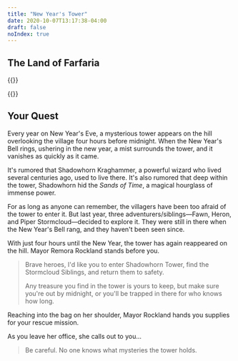 ```yaml
---
title: "New Year's Tower"
date: 2020-10-07T13:17:38-04:00
draft: false
noIndex: true
---
```


## The Land of Farfaria

{{<farfaria>}}

{{<maps href="/downloads/map.pdf">}}


## Your Quest

Every year on New Year's Eve, a mysterious tower appears on the hill overlooking the village four hours before midnight. When the New Year's Bell rings, ushering in the new year, a mist surrounds the tower, and it vanishes as quickly as it came.

It's rumored that Shadowhorn Kraghammer, a powerful wizard who lived several centuries ago, used to live there. It's also rumored that deep within the tower, Shadowhorn hid the _Sands of Time_, a magical hourglass of immense power.

For as long as anyone can remember, the villagers have been too afraid of the tower to enter it. But last year, three adventurers/siblings&mdash;Fawn, Heron, and Piper Stormcloud&mdash;decided to explore it. They were still in there when the New Year's Bell rang, and they haven't been seen since.

With just four hours until the New Year, the tower has again reappeared on the hill. Mayor Remora Rockland stands before you.

> Brave heroes, I'd like you to enter Shadowhorn Tower, find the Stormcloud Siblings, and return them to safety.
>
> Any treasure you find in the tower is yours to keep, but make sure you're out by midnight, or you'll be trapped in there for who knows how long.

Reaching into the bag on her shoulder, Mayor Rockland hands you supplies for your rescue mission.

As you leave her office, she calls out to you...

> Be careful. No one knows what mysteries the tower holds.